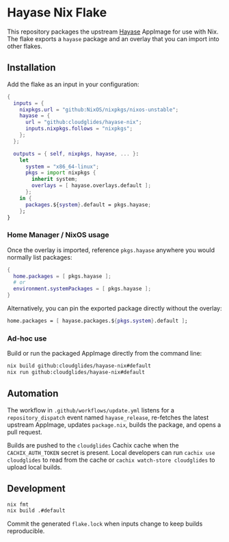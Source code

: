 # Hayase Nix Flake

This repository packages the upstream [Hayase](https://hayase.watch) AppImage for use with Nix. The flake exports a `hayase` package and an overlay that you can import into other flakes.

## Installation

Add the flake as an input in your configuration:

```nix
{
  inputs = {
    nixpkgs.url = "github:NixOS/nixpkgs/nixos-unstable";
    hayase = {
      url = "github:cloudglides/hayase-nix";
      inputs.nixpkgs.follows = "nixpkgs";
    };
  };

  outputs = { self, nixpkgs, hayase, ... }:
    let
      system = "x86_64-linux";
      pkgs = import nixpkgs {
        inherit system;
        overlays = [ hayase.overlays.default ];
      };
    in {
      packages.${system}.default = pkgs.hayase;
    };
}
```

### Home Manager / NixOS usage

Once the overlay is imported, reference `pkgs.hayase` anywhere you would normally list packages:

```nix
{
  home.packages = [ pkgs.hayase ];
  # or
  environment.systemPackages = [ pkgs.hayase ];
}
```

Alternatively, you can pin the exported package directly without the overlay:

```nix
home.packages = [ hayase.packages.${pkgs.system}.default ];
```

### Ad-hoc use

Build or run the packaged AppImage directly from the command line:

```bash
nix build github:cloudglides/hayase-nix#default
nix run github:cloudglides/hayase-nix#default
```

## Automation

The workflow in `.github/workflows/update.yml` listens for a `repository_dispatch` event named `hayase_release`, re-fetches the latest upstream AppImage, updates `package.nix`, builds the package, and opens a pull request.

Builds are pushed to the `cloudglides` Cachix cache when the `CACHIX_AUTH_TOKEN` secret is present. Local developers can run `cachix use cloudglides` to read from the cache or `cachix watch-store cloudglides` to upload local builds.

## Development

```bash
nix fmt
nix build .#default
```

Commit the generated `flake.lock` when inputs change to keep builds reproducible.
